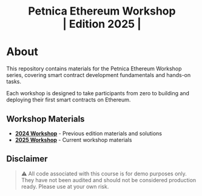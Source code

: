 <div align="center">
<h1>Petnica Ethereum Workshop <br>| Edition 2025 |</h1>
</div>

# About

This repository contains materials for the Petnica Ethereum Workshop series, covering smart contract development fundamentals and hands-on tasks.

Each workshop is designed to take participants from zero to building and deploying their first smart contracts on Ethereum.

## Workshop Materials

- **[2024 Workshop](./2024/)** - Previous edition materials and solutions
- **[2025 Workshop](./2025/)** - Current workshop materials

## Disclaimer

> ⚠️ All code associated with this course is for demo purposes only. They have not been audited and should not be considered production ready. Please use at your own risk.